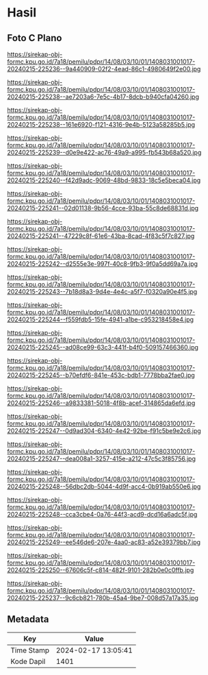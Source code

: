 # Hasil

## Foto C Plano

https://sirekap-obj-formc.kpu.go.id/7a18/pemilu/pdpr/14/08/03/10/01/1408031001017-20240215-225236--9a440909-02f2-4ead-86c1-4980649f2e00.jpg

https://sirekap-obj-formc.kpu.go.id/7a18/pemilu/pdpr/14/08/03/10/01/1408031001017-20240215-225238--ae7203a6-7e5c-4b17-8dcb-b940cfa04260.jpg

https://sirekap-obj-formc.kpu.go.id/7a18/pemilu/pdpr/14/08/03/10/01/1408031001017-20240215-225238--161e6920-f121-4316-9e4b-5123a58285b5.jpg

https://sirekap-obj-formc.kpu.go.id/7a18/pemilu/pdpr/14/08/03/10/01/1408031001017-20240215-225239--d0e9e422-ac76-49a9-a995-fb543b68a520.jpg

https://sirekap-obj-formc.kpu.go.id/7a18/pemilu/pdpr/14/08/03/10/01/1408031001017-20240215-225240--f42d9adc-9069-48bd-9833-18c5e5beca04.jpg

https://sirekap-obj-formc.kpu.go.id/7a18/pemilu/pdpr/14/08/03/10/01/1408031001017-20240215-225241--02d01138-9b56-4cce-93ba-55c8de68831d.jpg

https://sirekap-obj-formc.kpu.go.id/7a18/pemilu/pdpr/14/08/03/10/01/1408031001017-20240215-225241--47229c8f-61e6-43ba-8cad-4f83c5f7c827.jpg

https://sirekap-obj-formc.kpu.go.id/7a18/pemilu/pdpr/14/08/03/10/01/1408031001017-20240215-225242--d2555e3e-997f-40c8-9fb3-9f0a5dd69a7a.jpg

https://sirekap-obj-formc.kpu.go.id/7a18/pemilu/pdpr/14/08/03/10/01/1408031001017-20240215-225243--7b18d8a3-9d4e-4e4c-a5f7-f0320a90e4f5.jpg

https://sirekap-obj-formc.kpu.go.id/7a18/pemilu/pdpr/14/08/03/10/01/1408031001017-20240215-225244--f559fdb5-15fe-4941-a1be-c953218458e4.jpg

https://sirekap-obj-formc.kpu.go.id/7a18/pemilu/pdpr/14/08/03/10/01/1408031001017-20240215-225245--ad08ce99-63c3-441f-b4f0-509157466360.jpg

https://sirekap-obj-formc.kpu.go.id/7a18/pemilu/pdpr/14/08/03/10/01/1408031001017-20240215-225245--b70efdf6-841e-453c-bdb1-7778bba2fae0.jpg

https://sirekap-obj-formc.kpu.go.id/7a18/pemilu/pdpr/14/08/03/10/01/1408031001017-20240215-225246--a9833381-5018-4f8b-acef-314865da6efd.jpg

https://sirekap-obj-formc.kpu.go.id/7a18/pemilu/pdpr/14/08/03/10/01/1408031001017-20240215-225247--0d9ad304-6340-4e42-92be-f91c5be9e2c6.jpg

https://sirekap-obj-formc.kpu.go.id/7a18/pemilu/pdpr/14/08/03/10/01/1408031001017-20240215-225247--dea008a1-3257-415e-a212-47c5c3f85756.jpg

https://sirekap-obj-formc.kpu.go.id/7a18/pemilu/pdpr/14/08/03/10/01/1408031001017-20240215-225248--56dbc2db-5044-4d9f-acc4-0b919ab550e6.jpg

https://sirekap-obj-formc.kpu.go.id/7a18/pemilu/pdpr/14/08/03/10/01/1408031001017-20240215-225248--cca3cbe4-0a76-44f3-acd9-dcd16a6adc5f.jpg

https://sirekap-obj-formc.kpu.go.id/7a18/pemilu/pdpr/14/08/03/10/01/1408031001017-20240215-225249--ee546de6-207e-4aa0-ac83-a52e39379bb7.jpg

https://sirekap-obj-formc.kpu.go.id/7a18/pemilu/pdpr/14/08/03/10/01/1408031001017-20240215-225250--67606c5f-c814-482f-9101-282b0e0c0ffb.jpg

https://sirekap-obj-formc.kpu.go.id/7a18/pemilu/pdpr/14/08/03/10/01/1408031001017-20240215-225237--9c6cb821-780b-45a4-9be7-008d57a17a35.jpg


## Metadata

| Key        | Value               |
| ---------- | ------------------- |
| Time Stamp | 2024-02-17 13:05:41 |
| Kode Dapil | 1401                |



